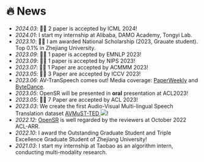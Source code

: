 # 🔥 News
- *2024.03*: 🎉🎉 2 paper is accepted by ICML 2024!
- *2024.01*: I start my internship at Alibaba, DAMO Academy, Tongyi Lab.
- *2023.10*: 🎉🎉 I am awarded National Scholarship (2023, Grauate student). Top 0.1% in Zhejiang University.
- *2023.09*: 🎉🎉 1 paper is accepted by EMNLP 2023!
- *2023.09*: 🎉🎉 1 paper is accepted by NIPS 2023!
- *2023.07*: 🎉🎉 1 Paper are accepted by ACMMM 2023!
- *2023.05*: 🎉🎉 3 Paper are accepted by ICCV 2023!
- *2023.06*: AV-TranSpeech comes out! Media coverage: [PaperWeekly](https://mp.weixin.qq.com/s/2KD8CYToz-mLZStwCXcSnA) and [ByteDance](https://mp.weixin.qq.com/s/SMUWbGqtyYRK6I_VW18hjA).
- *2023.05*: OpenSR will be presented in **oral** presentation at ACL2023!
- *2023.05*: 🎉🎉 7 Paper are accepted by ACL 2023!
- *2023.03*: We create the first Audio-Visual Multi-lingual Speech Translation dataset [AVMuST-TED ![](https://img.shields.io/github/stars/Exgc/AVMuST-TED?style=social)](https://github.com/Exgc/AVMuST-TED)!
- *2022.12*: [OpenSR](https://github.com/Exgc/OpenSR) is well regarded by the reviewers at October 2022 ACL-ARR.
- *2022.10*: I award the Outstanding Graduate Student and Triple Excellence Graduate Student of Zhejiang University!
- *2021.03*: I start my internship at Taobao as an algorithm intern, conducting multi-modality research.
